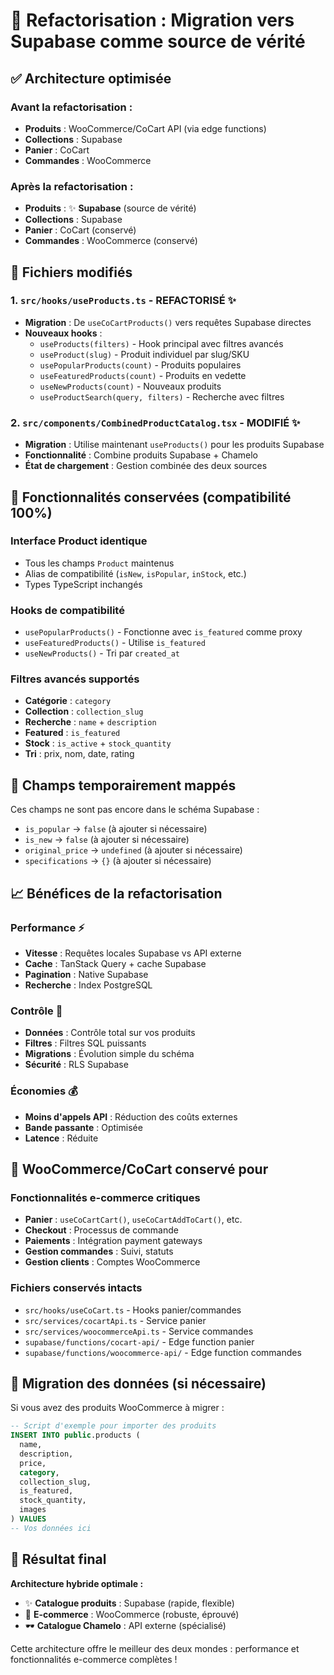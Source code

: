 # 🚀 Refactorisation : Migration vers Supabase comme source de vérité

## ✅ Architecture optimisée

### Avant la refactorisation :
- **Produits** : WooCommerce/CoCart API (via edge functions)
- **Collections** : Supabase
- **Panier** : CoCart
- **Commandes** : WooCommerce

### Après la refactorisation :
- **Produits** : ✨ **Supabase** (source de vérité)
- **Collections** : Supabase
- **Panier** : CoCart (conservé)
- **Commandes** : WooCommerce (conservé)

## 🔄 Fichiers modifiés

### 1. `src/hooks/useProducts.ts` - REFACTORISÉ ✨
- **Migration** : De `useCoCartProducts()` vers requêtes Supabase directes
- **Nouveaux hooks** :
  - `useProducts(filters)` - Hook principal avec filtres avancés
  - `useProduct(slug)` - Produit individuel par slug/SKU
  - `usePopularProducts(count)` - Produits populaires
  - `useFeaturedProducts(count)` - Produits en vedette
  - `useNewProducts(count)` - Nouveaux produits
  - `useProductSearch(query, filters)` - Recherche avec filtres

### 2. `src/components/CombinedProductCatalog.tsx` - MODIFIÉ ✨
- **Migration** : Utilise maintenant `useProducts()` pour les produits Supabase
- **Fonctionnalité** : Combine produits Supabase + Chamelo
- **État de chargement** : Gestion combinée des deux sources

## 🎯 Fonctionnalités conservées (compatibilité 100%)

### Interface Product identique
- Tous les champs `Product` maintenus
- Alias de compatibilité (`isNew`, `isPopular`, `inStock`, etc.)
- Types TypeScript inchangés

### Hooks de compatibilité
- `usePopularProducts()` - Fonctionne avec `is_featured` comme proxy
- `useFeaturedProducts()` - Utilise `is_featured`
- `useNewProducts()` - Tri par `created_at`

### Filtres avancés supportés
- **Catégorie** : `category`
- **Collection** : `collection_slug`
- **Recherche** : `name` + `description`
- **Featured** : `is_featured`
- **Stock** : `is_active` + `stock_quantity`
- **Tri** : prix, nom, date, rating

## 🚧 Champs temporairement mappés

Ces champs ne sont pas encore dans le schéma Supabase :
- `is_popular` → `false` (à ajouter si nécessaire)
- `is_new` → `false` (à ajouter si nécessaire)
- `original_price` → `undefined` (à ajouter si nécessaire)
- `specifications` → `{}` (à ajouter si nécessaire)

## 📈 Bénéfices de la refactorisation

### Performance ⚡
- **Vitesse** : Requêtes locales Supabase vs API externe
- **Cache** : TanStack Query + cache Supabase
- **Pagination** : Native Supabase
- **Recherche** : Index PostgreSQL

### Contrôle 🎯
- **Données** : Contrôle total sur vos produits
- **Filtres** : Filtres SQL puissants
- **Migrations** : Évolution simple du schéma
- **Sécurité** : RLS Supabase

### Économies 💰
- **Moins d'appels API** : Réduction des coûts externes
- **Bande passante** : Optimisée
- **Latence** : Réduite

## 🛒 WooCommerce/CoCart conservé pour

### Fonctionnalités e-commerce critiques
- **Panier** : `useCoCartCart()`, `useCoCartAddToCart()`, etc.
- **Checkout** : Processus de commande
- **Paiements** : Intégration payment gateways
- **Gestion commandes** : Suivi, statuts
- **Gestion clients** : Comptes WooCommerce

### Fichiers conservés intacts
- `src/hooks/useCoCart.ts` - Hooks panier/commandes
- `src/services/cocartApi.ts` - Service panier
- `src/services/woocommerceApi.ts` - Service commandes
- `supabase/functions/cocart-api/` - Edge function panier
- `supabase/functions/woocommerce-api/` - Edge function commandes

## 🔧 Migration des données (si nécessaire)

Si vous avez des produits WooCommerce à migrer :

```sql
-- Script d'exemple pour importer des produits
INSERT INTO public.products (
  name, 
  description, 
  price, 
  category, 
  collection_slug,
  is_featured,
  stock_quantity,
  images
) VALUES 
-- Vos données ici
```

## 🎉 Résultat final

**Architecture hybride optimale :**
- ✨ **Catalogue produits** : Supabase (rapide, flexible)
- 🛒 **E-commerce** : WooCommerce (robuste, éprouvé)
- 🕶️ **Catalogue Chamelo** : API externe (spécialisé)

Cette architecture offre le meilleur des deux mondes : performance et fonctionnalités e-commerce complètes !
